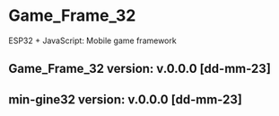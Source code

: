 # Game_Frame_32
ESP32 + JavaScript: Mobile game framework

## Game_Frame_32 version: v.0.0.0 [dd-mm-23]
## min-gine32 version: v.0.0.0 [dd-mm-23]
